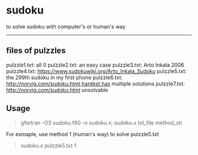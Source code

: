 # sudoku
to solve sudoku with computer's or human's way

-----------------------------
## files of pulzzles
pulzzle1.txt: all 0
pulzzle2.txt: an easy case
pulzzle3.txt: Arto Inkala 2006
pulzzle4.txt: https://www.sudokuwiki.org/Arto_Inkala_Sudoku
pulzzle5.txt: the 299th sudoku in my first phone
pulzzle6.txt: http://norvig.com/sudoku.html,hardest,has multiple solutions
pulzzle7.txt: http://norvig.com/sudoku.html unsolvable

## Usage
>gfortran -O3 sudoku.f90 -o sudoku.x; 
>sudoku.x txt_file method_str

For exmaple, use method 1 (human's way) to solve pulzzle5.txt
>sudoku.x pulzzle5.txt 1
